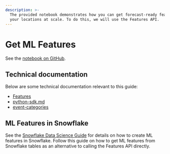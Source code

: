 ```yaml
---
description: >-
  The provided notebook demonstrates how you can get forecast-ready features for
  your locations at scale. To do this, we will use the Features API.
---
```


# Get ML Features

See the [notebook on GitHub](https://github.com/predicthq/phq-data-science-docs/blob/master/demand-forecasting-with-events/get-features-with-features-api.ipynb).

## Technical documentation

Below are some technical documentation relevant to this guide:

* [Features](https://app.gitbook.com/s/kEFs8urDbSJqBmXUI3Lv/features "mention")
* [python-sdk.md](../../../sdks/python-sdk.md "mention")
* [event-categories](../../predicthq-data/event-categories/ "mention")

## ML Features in Snowflake

See the [Snowflake Data Science Guide](../../../integrations/third-party-integrations/snowflake/snowflake-data-science-guide/) for details on how to create ML features in Snowflake. Follow this guide on how to get ML features from Snowflake tables as an alternative to calling the Features API directly.

